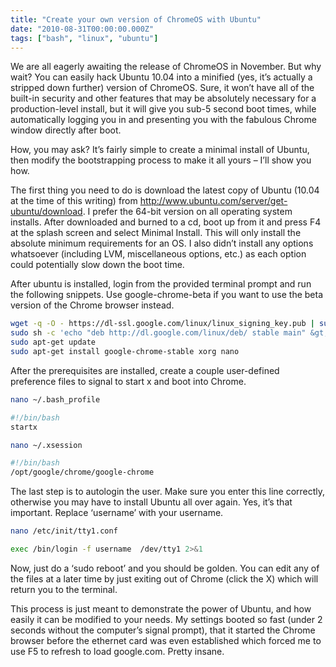 ```yaml
---
title: "Create your own version of ChromeOS with Ubuntu"
date: "2010-08-31T00:00:00.000Z"
tags: ["bash", "linux", "ubuntu"]
---
```


We are all eagerly awaiting the release of ChromeOS in November. But why wait? You can easily hack Ubuntu 10.04 into a minified (yes, it’s actually a stripped down further) version of ChromeOS. Sure, it won’t have all of the built-in security and other features that may be absolutely necessary for a production-level install, but it will give you sub-5 second boot times, while automatically logging you in and presenting you with the fabulous Chrome window directly after boot.

How, you may ask? It’s fairly simple to create a minimal install of Ubuntu, then modify the bootstrapping process to make it all yours – I’ll show you how.

The first thing you need to do is download the latest copy of Ubuntu (10.04 at the time of this writing) from <a href="http://www.ubuntu.com/server/get-ubuntu/download" target="_blank">http://www.ubuntu.com/server/get-ubuntu/download</a>. I prefer the 64-bit version on all operating system installs. After downloaded and burned to a cd, boot up from it and press F4 at the splash screen and select Minimal Install. This will only install the absolute minimum requirements for an OS. I also didn’t install any options whatsoever (including LVM, miscellaneous options, etc.) as each option could potentially slow down the boot time.

After ubuntu is installed, login from the provided terminal prompt and run the following snippets. Use google-chrome-beta if you want to use the beta version of the Chrome browser instead.

```bash
wget -q -O - https://dl-ssl.google.com/linux/linux_signing_key.pub | sudo apt-key add -
sudo sh -c 'echo "deb http://dl.google.com/linux/deb/ stable main" &gt;&gt; /etc/apt/sources.list.d/google.list'
sudo apt-get update
sudo apt-get install google-chrome-stable xorg nano
```

After the prerequisites are installed, create a couple user-defined preference files to signal to start x and boot into Chrome.

```bash
nano ~/.bash_profile
```

```bash
#!/bin/bash
startx
```

```bash
nano ~/.xsession
```

```bash
#!/bin/bash
/opt/google/chrome/google-chrome
```

The last step is to autologin the user. Make sure you enter this line correctly, otherwise you may have to install Ubuntu all over again. Yes, it’s that important. Replace ‘username’ with your username.

```bash
nano /etc/init/tty1.conf
```

```bash
exec /bin/login -f username  /dev/tty1 2>&1
```

Now, just do a ‘sudo reboot’ and you should be golden. You can edit any of the files at a later time by just exiting out of Chrome (click the X) which will return you to the terminal.

This process is just meant to demonstrate the power of Ubuntu, and how easily it can be modified to your needs. My settings booted so fast (under 2 seconds without the computer’s signal prompt), that it started the Chrome browser before the ethernet card was even established which forced me to use F5 to refresh to load google.com. Pretty insane.
